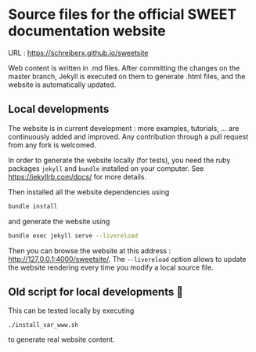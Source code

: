 # Source files for the official SWEET documentation website 

URL : https://schreiberx.github.io/sweetsite

Web content is written in .md files. After committing the changes on the master branch, Jekyll is executed on them to generate .html files, and the website is automatically updated. 

## Local developments

The website is in current development : more examples, tutorials, ... are continuously added and improved.
Any contribution through a pull request from any fork is welcomed.

In order to generate the website locally (for tests), you need the ruby packages `jekyll` and `bundle` installed on your computer. See https://jekyllrb.com/docs/ for more details.

Then installed all the website dependencies using

```bash
bundle install
```

and generate the website using

```bash
bundle exec jekyll serve --livereload
```

Then you can browse the website at this address : http://127.0.0.1:4000/sweetsite/.
The `--livereload` option allows to update the website rendering every time you modify a local source file.

## Old script for local developments :ghost:

This can be tested locally by executing

	./install_var_www.sh

to generate real website content.
	
